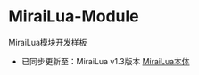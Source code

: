 # MiraiLua-Module
 MiraiLua模块开发样板
 - 已同步更新至：MiraiLua v1.3版本
 [MiraiLua本体](https://github.com/ABSD546316187/MiraiLua)
